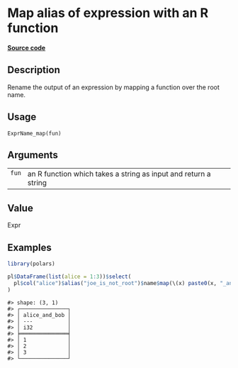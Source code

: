 

# Map alias of expression with an R function

[**Source code**](https://github.com/pola-rs/r-polars/tree/mkdocs-matrial-search-preview/R/expr__name.R#L63)

## Description

Rename the output of an expression by mapping a function over the root
name.

## Usage

<pre><code class='language-R'>ExprName_map(fun)
</code></pre>

## Arguments

<table>
<tr>
<td style="white-space: nowrap; font-family: monospace; vertical-align: top">
<code id="ExprName_map_:_fun">fun</code>
</td>
<td>
an R function which takes a string as input and return a string
</td>
</tr>
</table>

## Value

Expr

## Examples

``` r
library(polars)

pl$DataFrame(list(alice = 1:3))$select(
  pl$col("alice")$alias("joe_is_not_root")$name$map(\(x) paste0(x, "_and_bob"))
)
```

    #> shape: (3, 1)
    #> ┌───────────────┐
    #> │ alice_and_bob │
    #> │ ---           │
    #> │ i32           │
    #> ╞═══════════════╡
    #> │ 1             │
    #> │ 2             │
    #> │ 3             │
    #> └───────────────┘
